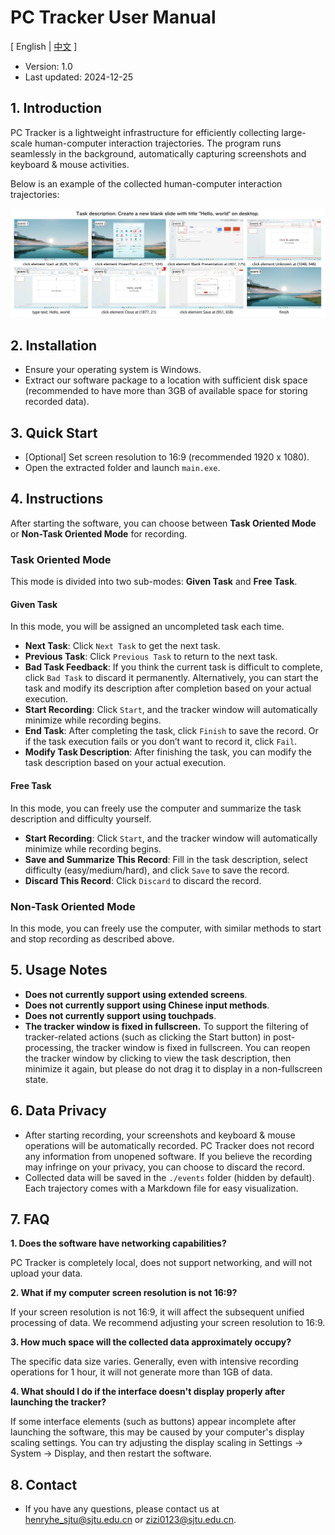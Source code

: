 # PC Tracker User Manual

\[ English | [中文](README_zh.md) \]

- Version: 1.0
- Last updated: 2024-12-25

## 1. Introduction

PC Tracker is a lightweight infrastructure for efficiently collecting large-scale human-computer interaction trajectories. The program runs seamlessly in the background, automatically capturing screenshots and keyboard & mouse activities. 

Below is an example of the collected human-computer interaction trajectories:

![raw_trajectory_example](../assets/raw_trajectory_example.png)

## 2. Installation

- Ensure your operating system is Windows.
- Extract our software package to a location with sufficient disk space (recommended to have more than 3GB of available space for storing recorded data).

## 3. Quick Start

- [Optional] Set screen resolution to 16:9 (recommended 1920 x 1080).
- Open the extracted folder and launch `main.exe`.

## 4. Instructions

After starting the software, you can choose between **Task Oriented Mode** or **Non-Task Oriented Mode** for recording.

### Task Oriented Mode

This mode is divided into two sub-modes: **Given Task** and **Free Task**.

#### Given Task

In this mode, you will be assigned an uncompleted task each time.

- **Next Task**: Click `Next Task` to get the next task.
- **Previous Task**: Click `Previous Task` to return to the next task.
- **Bad Task Feedback**: If you think the current task is difficult to complete, click `Bad Task` to discard it permanently. Alternatively, you can start the task and modify its description after completion based on your actual execution.
- **Start Recording**: Click `Start`, and the tracker window will automatically minimize while recording begins.
- **End Task**: After completing the task, click `Finish` to save the record. Or if the task execution fails or you don’t want to record it, click `Fail`.
- **Modify Task Description**: After finishing the task, you can modify the task description based on your actual execution.

#### Free Task

In this mode, you can freely use the computer and summarize the task description and difficulty yourself.

- **Start Recording**: Click `Start`, and the tracker window will automatically minimize while recording begins.
- **Save and Summarize This Record**: Fill in the task description, select difficulty (easy/medium/hard), and click `Save` to save the record.
- **Discard This Record**: Click `Discard` to discard the record.

### Non-Task Oriented Mode

In this mode, you can freely use the computer, with similar methods to start and stop recording as described above.

## 5. Usage Notes

- **Does not currently support using extended screens**.
- **Does not currently support using Chinese input methods**.
- **Does not currently support using touchpads**.
- **The tracker window is fixed in fullscreen.** To support the filtering of tracker-related actions (such as clicking the Start button) in post-processing, the tracker window is fixed in fullscreen. You can reopen the tracker window by clicking to view the task description, then minimize it again, but please do not drag it to display in a non-fullscreen state.

## 6. Data Privacy

- After starting recording, your screenshots and keyboard & mouse operations will be automatically recorded. PC Tracker does not record any information from unopened software. If you believe the recording may infringe on your privacy, you can choose to discard the record.
- Collected data will be saved in the `./events` folder (hidden by default). Each trajectory comes with a Markdown file for easy visualization.

## 7. FAQ

**1. Does the software have networking capabilities?**

PC Tracker is completely local, does not support networking, and will not upload your data.

**2. What if my computer screen resolution is not 16:9?**

If your screen resolution is not 16:9, it will affect the subsequent unified processing of data. We recommend adjusting your screen resolution to 16:9.

**3. How much space will the collected data approximately occupy?**

The specific data size varies. Generally, even with intensive recording operations for 1 hour, it will not generate more than 1GB of data.

**4. What should I do if the interface doesn't display properly after launching the tracker?**

If some interface elements (such as buttons) appear incomplete after launching the software, this may be caused by your computer's display scaling settings. You can try adjusting the display scaling in Settings -> System -> Display, and then restart the software.

## 8. Contact

- If you have any questions, please contact us at henryhe_sjtu@sjtu.edu.cn or zizi0123@sjtu.edu.cn.
